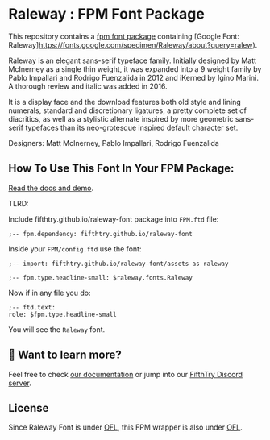 # Raleway : FPM Font Package

This repository contains a [fpm font package](https://fpm.dev/featured/fonts/) containing [Google Font: 
Raleway]https://fonts.google.com/specimen/Raleway/about?query=ralew).

Raleway is an elegant sans-serif typeface family. Initially designed by Matt McInerney as a single thin weight, it was expanded into a 9 weight family by Pablo Impallari and Rodrigo Fuenzalida in 2012 and iKerned by Igino Marini. A thorough review and italic was added in 2016.

It is a display face and the download features both old style and lining numerals, standard and discretionary ligatures, a pretty complete set of diacritics, as well as a stylistic alternate inspired by more geometric sans-serif typefaces than its neo-grotesque inspired default character set.



Designers: Matt McInerney, Pablo Impallari, Rodrigo Fuenzalida

## How To Use This Font In Your FPM Package:

[Read the docs and demo](https://fifthtry.github.io/raleway-font).

TLRD:

Include fifthtry.github.io/raleway-font package into `FPM.ftd` file:

```ftd
;-- fpm.dependency: fifthtry.github.io/raleway-font
```

Inside your `FPM/config.ftd` use the font:

```ftd
;-- import: fifthtry.github.io/raleway-font/assets as raleway

;-- fpm.type.headline-small: $raleway.fonts.Raleway
```

Now if in any file you do:

```ftd
;-- ftd.text:
role: $fpm.type.headline-small
```

You will see the `Raleway` font.

## 👀 Want to learn more?

Feel free to check [our documentation](https://fpm.dev/) or jump into our [FifthTry Discord 
server](https://discord.gg/bucrdvptYd).

## License

Since Raleway  Font is under [OFL](https://fonts.google.com/specimen/Raleway/about?query=ralew), this FPM wrapper is also
under [OFL](LICENSE).




